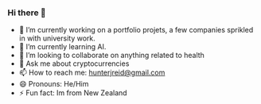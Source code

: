 ### Hi there 👋

- 🔭 I’m currently working on a portfolio projets, a few companies sprikled in with university work.
- 🌱 I’m currently learning AI.
- 👯 I’m looking to collaborate on anything related to health
- 💬 Ask me about cryptocurrencies
- 📫 How to reach me: hunterjreid@gmail.com
- 😄 Pronouns: He/Him
- ⚡ Fun fact: Im from New Zealand 

